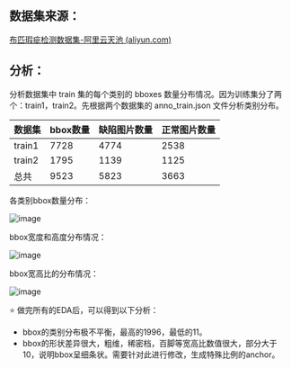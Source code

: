 ## 数据集来源：

[布匹瑕疵检测数据集-阿里云天池 (aliyun.com)](https://tianchi.aliyun.com/dataset/dataDetail?dataId=79336)



## 分析：

分析数据集中 train 集的每个类别的 bboxes 数量分布情况。因为训练集分了两个：train1，train2。先根据两个数据集的 anno_train.json 文件分析类别分布。

| 数据集 | bbox数量 | 缺陷图片数量 | 正常图片数量 |
| ------ | -------- | ------------ | ------------ |
| train1 | 7728     | 4774         | 2538         |
| train2 | 1795     | 1139         | 1125         |
| 总共   | 9523     | 5823         | 3663         |




各类别bbox数量分布：

![image](https://img2022.cnblogs.com/blog/1524748/202201/1524748-20220120160614506-182111829.png)

bbox宽度和高度分布情况：

![image](https://img2022.cnblogs.com/blog/1524748/202201/1524748-20220120160633125-1954551204.png)



bbox宽高比的分布情况：

![image](https://img2022.cnblogs.com/blog/1524748/202201/1524748-20220120160639265-1133132178.png)



:star: 做完所有的EDA后，可以得到以下分析：

+ bbox的类别分布极不平衡，最高的1996，最低的11。
+ bbox的形状差异很大，粗维，稀密档，百脚等宽高比数值很大，部分大于10，说明bbox呈细条状。需要针对此进行修改，生成特殊比例的anchor。
